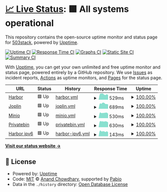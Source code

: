 # [📈 Live Status](https://503stack.xyz/uptime): <!--live status--> **🟩 All systems operational**

This repository contains the open-source uptime monitor and status page for [503stack](https://503stack.xyz/uptime), powered by [Upptime](https://github.com/upptime/upptime).

[![Uptime CI](https://github.com/503stack/uptime/workflows/Uptime%20CI/badge.svg)](https://github.com/503stack/uptime/actions?query=workflow%3A%22Uptime+CI%22)
[![Response Time CI](https://github.com/503stack/uptime/workflows/Response%20Time%20CI/badge.svg)](https://github.com/503stack/uptime/actions?query=workflow%3A%22Response+Time+CI%22)
[![Graphs CI](https://github.com/503stack/uptime/workflows/Graphs%20CI/badge.svg)](https://github.com/503stack/uptime/actions?query=workflow%3A%22Graphs+CI%22)
[![Static Site CI](https://github.com/503stack/uptime/workflows/Static%20Site%20CI/badge.svg)](https://github.com/503stack/uptime/actions?query=workflow%3A%22Static+Site+CI%22)
[![Summary CI](https://github.com/503stack/uptime/workflows/Summary%20CI/badge.svg)](https://github.com/503stack/uptime/actions?query=workflow%3A%22Summary+CI%22)

With [Upptime](https://upptime.js.org), you can get your own unlimited and free uptime monitor and status page, powered entirely by a GitHub repository. We use [Issues](https://github.com/503stack/uptime/issues) as incident reports, [Actions](https://github.com/503stack/uptime/actions) as uptime monitors, and [Pages](https://503stack.xyz/uptime) for the status page.

<!--start: status pages-->
<!-- This summary is generated by Upptime (https://github.com/upptime/upptime) -->
<!-- Do not edit this manually, your changes will be overwritten -->
<!-- prettier-ignore -->
| URL | Status | History | Response Time | Uptime |
| --- | ------ | ------- | ------------- | ------ |
| <img alt="" src="https://icons.duckduckgo.com/ip3/cr.fredhs.net.ico" height="13"> [Harbor](https://cr.fredhs.net) | 🟩 Up | [harbor.yml](https://github.com/503stack/uptime/commits/HEAD/history/harbor.yml) | <details><summary><img alt="Response time graph" src="./graphs/harbor/response-time-week.png" height="20"> 529ms</summary><br><a href="https://503stack.xyz/history/harbor"><img alt="Response time 448" src="https://img.shields.io/endpoint?url=https%3A%2F%2Fraw.githubusercontent.com%2F503stack%2Fuptime%2FHEAD%2Fapi%2Fharbor%2Fresponse-time.json"></a><br><a href="https://503stack.xyz/history/harbor"><img alt="24-hour response time 660" src="https://img.shields.io/endpoint?url=https%3A%2F%2Fraw.githubusercontent.com%2F503stack%2Fuptime%2FHEAD%2Fapi%2Fharbor%2Fresponse-time-day.json"></a><br><a href="https://503stack.xyz/history/harbor"><img alt="7-day response time 529" src="https://img.shields.io/endpoint?url=https%3A%2F%2Fraw.githubusercontent.com%2F503stack%2Fuptime%2FHEAD%2Fapi%2Fharbor%2Fresponse-time-week.json"></a><br><a href="https://503stack.xyz/history/harbor"><img alt="30-day response time 443" src="https://img.shields.io/endpoint?url=https%3A%2F%2Fraw.githubusercontent.com%2F503stack%2Fuptime%2FHEAD%2Fapi%2Fharbor%2Fresponse-time-month.json"></a><br><a href="https://503stack.xyz/history/harbor"><img alt="1-year response time 448" src="https://img.shields.io/endpoint?url=https%3A%2F%2Fraw.githubusercontent.com%2F503stack%2Fuptime%2FHEAD%2Fapi%2Fharbor%2Fresponse-time-year.json"></a></details> | <details><summary><a href="https://503stack.xyz/history/harbor">100.00%</a></summary><a href="https://503stack.xyz/history/harbor"><img alt="All-time uptime 100.00%" src="https://img.shields.io/endpoint?url=https%3A%2F%2Fraw.githubusercontent.com%2F503stack%2Fuptime%2FHEAD%2Fapi%2Fharbor%2Fuptime.json"></a><br><a href="https://503stack.xyz/history/harbor"><img alt="24-hour uptime 100.00%" src="https://img.shields.io/endpoint?url=https%3A%2F%2Fraw.githubusercontent.com%2F503stack%2Fuptime%2FHEAD%2Fapi%2Fharbor%2Fuptime-day.json"></a><br><a href="https://503stack.xyz/history/harbor"><img alt="7-day uptime 100.00%" src="https://img.shields.io/endpoint?url=https%3A%2F%2Fraw.githubusercontent.com%2F503stack%2Fuptime%2FHEAD%2Fapi%2Fharbor%2Fuptime-week.json"></a><br><a href="https://503stack.xyz/history/harbor"><img alt="30-day uptime 100.00%" src="https://img.shields.io/endpoint?url=https%3A%2F%2Fraw.githubusercontent.com%2F503stack%2Fuptime%2FHEAD%2Fapi%2Fharbor%2Fuptime-month.json"></a><br><a href="https://503stack.xyz/history/harbor"><img alt="1-year uptime 100.00%" src="https://img.shields.io/endpoint?url=https%3A%2F%2Fraw.githubusercontent.com%2F503stack%2Fuptime%2FHEAD%2Fapi%2Fharbor%2Fuptime-year.json"></a></details>
| <img alt="" src="https://icons.duckduckgo.com/ip3/joplin.fredhs.net.ico" height="13"> [Joplin](https://joplin.fredhs.net) | 🟩 Up | [joplin.yml](https://github.com/503stack/uptime/commits/HEAD/history/joplin.yml) | <details><summary><img alt="Response time graph" src="./graphs/joplin/response-time-week.png" height="20"> 689ms</summary><br><a href="https://503stack.xyz/history/joplin"><img alt="Response time 578" src="https://img.shields.io/endpoint?url=https%3A%2F%2Fraw.githubusercontent.com%2F503stack%2Fuptime%2FHEAD%2Fapi%2Fjoplin%2Fresponse-time.json"></a><br><a href="https://503stack.xyz/history/joplin"><img alt="24-hour response time 927" src="https://img.shields.io/endpoint?url=https%3A%2F%2Fraw.githubusercontent.com%2F503stack%2Fuptime%2FHEAD%2Fapi%2Fjoplin%2Fresponse-time-day.json"></a><br><a href="https://503stack.xyz/history/joplin"><img alt="7-day response time 689" src="https://img.shields.io/endpoint?url=https%3A%2F%2Fraw.githubusercontent.com%2F503stack%2Fuptime%2FHEAD%2Fapi%2Fjoplin%2Fresponse-time-week.json"></a><br><a href="https://503stack.xyz/history/joplin"><img alt="30-day response time 578" src="https://img.shields.io/endpoint?url=https%3A%2F%2Fraw.githubusercontent.com%2F503stack%2Fuptime%2FHEAD%2Fapi%2Fjoplin%2Fresponse-time-month.json"></a><br><a href="https://503stack.xyz/history/joplin"><img alt="1-year response time 578" src="https://img.shields.io/endpoint?url=https%3A%2F%2Fraw.githubusercontent.com%2F503stack%2Fuptime%2FHEAD%2Fapi%2Fjoplin%2Fresponse-time-year.json"></a></details> | <details><summary><a href="https://503stack.xyz/history/joplin">100.00%</a></summary><a href="https://503stack.xyz/history/joplin"><img alt="All-time uptime 100.00%" src="https://img.shields.io/endpoint?url=https%3A%2F%2Fraw.githubusercontent.com%2F503stack%2Fuptime%2FHEAD%2Fapi%2Fjoplin%2Fuptime.json"></a><br><a href="https://503stack.xyz/history/joplin"><img alt="24-hour uptime 100.00%" src="https://img.shields.io/endpoint?url=https%3A%2F%2Fraw.githubusercontent.com%2F503stack%2Fuptime%2FHEAD%2Fapi%2Fjoplin%2Fuptime-day.json"></a><br><a href="https://503stack.xyz/history/joplin"><img alt="7-day uptime 100.00%" src="https://img.shields.io/endpoint?url=https%3A%2F%2Fraw.githubusercontent.com%2F503stack%2Fuptime%2FHEAD%2Fapi%2Fjoplin%2Fuptime-week.json"></a><br><a href="https://503stack.xyz/history/joplin"><img alt="30-day uptime 100.00%" src="https://img.shields.io/endpoint?url=https%3A%2F%2Fraw.githubusercontent.com%2F503stack%2Fuptime%2FHEAD%2Fapi%2Fjoplin%2Fuptime-month.json"></a><br><a href="https://503stack.xyz/history/joplin"><img alt="1-year uptime 100.00%" src="https://img.shields.io/endpoint?url=https%3A%2F%2Fraw.githubusercontent.com%2F503stack%2Fuptime%2FHEAD%2Fapi%2Fjoplin%2Fuptime-year.json"></a></details>
| <img alt="" src="https://icons.duckduckgo.com/ip3/console.minio.fredhs.net.ico" height="13"> [Minio](https://console.minio.fredhs.net) | 🟩 Up | [minio.yml](https://github.com/503stack/uptime/commits/HEAD/history/minio.yml) | <details><summary><img alt="Response time graph" src="./graphs/minio/response-time-week.png" height="20"> 530ms</summary><br><a href="https://503stack.xyz/history/minio"><img alt="Response time 450" src="https://img.shields.io/endpoint?url=https%3A%2F%2Fraw.githubusercontent.com%2F503stack%2Fuptime%2FHEAD%2Fapi%2Fminio%2Fresponse-time.json"></a><br><a href="https://503stack.xyz/history/minio"><img alt="24-hour response time 793" src="https://img.shields.io/endpoint?url=https%3A%2F%2Fraw.githubusercontent.com%2F503stack%2Fuptime%2FHEAD%2Fapi%2Fminio%2Fresponse-time-day.json"></a><br><a href="https://503stack.xyz/history/minio"><img alt="7-day response time 530" src="https://img.shields.io/endpoint?url=https%3A%2F%2Fraw.githubusercontent.com%2F503stack%2Fuptime%2FHEAD%2Fapi%2Fminio%2Fresponse-time-week.json"></a><br><a href="https://503stack.xyz/history/minio"><img alt="30-day response time 448" src="https://img.shields.io/endpoint?url=https%3A%2F%2Fraw.githubusercontent.com%2F503stack%2Fuptime%2FHEAD%2Fapi%2Fminio%2Fresponse-time-month.json"></a><br><a href="https://503stack.xyz/history/minio"><img alt="1-year response time 450" src="https://img.shields.io/endpoint?url=https%3A%2F%2Fraw.githubusercontent.com%2F503stack%2Fuptime%2FHEAD%2Fapi%2Fminio%2Fresponse-time-year.json"></a></details> | <details><summary><a href="https://503stack.xyz/history/minio">100.00%</a></summary><a href="https://503stack.xyz/history/minio"><img alt="All-time uptime 100.00%" src="https://img.shields.io/endpoint?url=https%3A%2F%2Fraw.githubusercontent.com%2F503stack%2Fuptime%2FHEAD%2Fapi%2Fminio%2Fuptime.json"></a><br><a href="https://503stack.xyz/history/minio"><img alt="24-hour uptime 100.00%" src="https://img.shields.io/endpoint?url=https%3A%2F%2Fraw.githubusercontent.com%2F503stack%2Fuptime%2FHEAD%2Fapi%2Fminio%2Fuptime-day.json"></a><br><a href="https://503stack.xyz/history/minio"><img alt="7-day uptime 100.00%" src="https://img.shields.io/endpoint?url=https%3A%2F%2Fraw.githubusercontent.com%2F503stack%2Fuptime%2FHEAD%2Fapi%2Fminio%2Fuptime-week.json"></a><br><a href="https://503stack.xyz/history/minio"><img alt="30-day uptime 100.00%" src="https://img.shields.io/endpoint?url=https%3A%2F%2Fraw.githubusercontent.com%2F503stack%2Fuptime%2FHEAD%2Fapi%2Fminio%2Fuptime-month.json"></a><br><a href="https://503stack.xyz/history/minio"><img alt="1-year uptime 100.00%" src="https://img.shields.io/endpoint?url=https%3A%2F%2Fraw.githubusercontent.com%2F503stack%2Fuptime%2FHEAD%2Fapi%2Fminio%2Fuptime-year.json"></a></details>
| <img alt="" src="https://icons.duckduckgo.com/ip3/bin.fredhs.net.ico" height="13"> [Privatebin](https://bin.fredhs.net) | 🟩 Up | [privatebin.yml](https://github.com/503stack/uptime/commits/HEAD/history/privatebin.yml) | <details><summary><img alt="Response time graph" src="./graphs/privatebin/response-time-week.png" height="20"> 630ms</summary><br><a href="https://503stack.xyz/history/privatebin"><img alt="Response time 558" src="https://img.shields.io/endpoint?url=https%3A%2F%2Fraw.githubusercontent.com%2F503stack%2Fuptime%2FHEAD%2Fapi%2Fprivatebin%2Fresponse-time.json"></a><br><a href="https://503stack.xyz/history/privatebin"><img alt="24-hour response time 684" src="https://img.shields.io/endpoint?url=https%3A%2F%2Fraw.githubusercontent.com%2F503stack%2Fuptime%2FHEAD%2Fapi%2Fprivatebin%2Fresponse-time-day.json"></a><br><a href="https://503stack.xyz/history/privatebin"><img alt="7-day response time 630" src="https://img.shields.io/endpoint?url=https%3A%2F%2Fraw.githubusercontent.com%2F503stack%2Fuptime%2FHEAD%2Fapi%2Fprivatebin%2Fresponse-time-week.json"></a><br><a href="https://503stack.xyz/history/privatebin"><img alt="30-day response time 553" src="https://img.shields.io/endpoint?url=https%3A%2F%2Fraw.githubusercontent.com%2F503stack%2Fuptime%2FHEAD%2Fapi%2Fprivatebin%2Fresponse-time-month.json"></a><br><a href="https://503stack.xyz/history/privatebin"><img alt="1-year response time 558" src="https://img.shields.io/endpoint?url=https%3A%2F%2Fraw.githubusercontent.com%2F503stack%2Fuptime%2FHEAD%2Fapi%2Fprivatebin%2Fresponse-time-year.json"></a></details> | <details><summary><a href="https://503stack.xyz/history/privatebin">100.00%</a></summary><a href="https://503stack.xyz/history/privatebin"><img alt="All-time uptime 100.00%" src="https://img.shields.io/endpoint?url=https%3A%2F%2Fraw.githubusercontent.com%2F503stack%2Fuptime%2FHEAD%2Fapi%2Fprivatebin%2Fuptime.json"></a><br><a href="https://503stack.xyz/history/privatebin"><img alt="24-hour uptime 100.00%" src="https://img.shields.io/endpoint?url=https%3A%2F%2Fraw.githubusercontent.com%2F503stack%2Fuptime%2FHEAD%2Fapi%2Fprivatebin%2Fuptime-day.json"></a><br><a href="https://503stack.xyz/history/privatebin"><img alt="7-day uptime 100.00%" src="https://img.shields.io/endpoint?url=https%3A%2F%2Fraw.githubusercontent.com%2F503stack%2Fuptime%2FHEAD%2Fapi%2Fprivatebin%2Fuptime-week.json"></a><br><a href="https://503stack.xyz/history/privatebin"><img alt="30-day uptime 100.00%" src="https://img.shields.io/endpoint?url=https%3A%2F%2Fraw.githubusercontent.com%2F503stack%2Fuptime%2FHEAD%2Fapi%2Fprivatebin%2Fuptime-month.json"></a><br><a href="https://503stack.xyz/history/privatebin"><img alt="1-year uptime 100.00%" src="https://img.shields.io/endpoint?url=https%3A%2F%2Fraw.githubusercontent.com%2F503stack%2Fuptime%2FHEAD%2Fapi%2Fprivatebin%2Fuptime-year.json"></a></details>
| <img alt="" src="https://icons.duckduckgo.com/ip3/cr.fredhs.net.ico" height="13"> [Harbor ipv6](https://cr.fredhs.net) | 🟩 Up | [harbor-ipv6.yml](https://github.com/503stack/uptime/commits/HEAD/history/harbor-ipv6.yml) | <details><summary><img alt="Response time graph" src="./graphs/harbor-ipv6/response-time-week.png" height="20"> 143ms</summary><br><a href="https://503stack.xyz/history/harbor-ipv6"><img alt="Response time 122" src="https://img.shields.io/endpoint?url=https%3A%2F%2Fraw.githubusercontent.com%2F503stack%2Fuptime%2FHEAD%2Fapi%2Fharbor-ipv6%2Fresponse-time.json"></a><br><a href="https://503stack.xyz/history/harbor-ipv6"><img alt="24-hour response time 206" src="https://img.shields.io/endpoint?url=https%3A%2F%2Fraw.githubusercontent.com%2F503stack%2Fuptime%2FHEAD%2Fapi%2Fharbor-ipv6%2Fresponse-time-day.json"></a><br><a href="https://503stack.xyz/history/harbor-ipv6"><img alt="7-day response time 143" src="https://img.shields.io/endpoint?url=https%3A%2F%2Fraw.githubusercontent.com%2F503stack%2Fuptime%2FHEAD%2Fapi%2Fharbor-ipv6%2Fresponse-time-week.json"></a><br><a href="https://503stack.xyz/history/harbor-ipv6"><img alt="30-day response time 121" src="https://img.shields.io/endpoint?url=https%3A%2F%2Fraw.githubusercontent.com%2F503stack%2Fuptime%2FHEAD%2Fapi%2Fharbor-ipv6%2Fresponse-time-month.json"></a><br><a href="https://503stack.xyz/history/harbor-ipv6"><img alt="1-year response time 122" src="https://img.shields.io/endpoint?url=https%3A%2F%2Fraw.githubusercontent.com%2F503stack%2Fuptime%2FHEAD%2Fapi%2Fharbor-ipv6%2Fresponse-time-year.json"></a></details> | <details><summary><a href="https://503stack.xyz/history/harbor-ipv6">100.00%</a></summary><a href="https://503stack.xyz/history/harbor-ipv6"><img alt="All-time uptime 100.00%" src="https://img.shields.io/endpoint?url=https%3A%2F%2Fraw.githubusercontent.com%2F503stack%2Fuptime%2FHEAD%2Fapi%2Fharbor-ipv6%2Fuptime.json"></a><br><a href="https://503stack.xyz/history/harbor-ipv6"><img alt="24-hour uptime 100.00%" src="https://img.shields.io/endpoint?url=https%3A%2F%2Fraw.githubusercontent.com%2F503stack%2Fuptime%2FHEAD%2Fapi%2Fharbor-ipv6%2Fuptime-day.json"></a><br><a href="https://503stack.xyz/history/harbor-ipv6"><img alt="7-day uptime 100.00%" src="https://img.shields.io/endpoint?url=https%3A%2F%2Fraw.githubusercontent.com%2F503stack%2Fuptime%2FHEAD%2Fapi%2Fharbor-ipv6%2Fuptime-week.json"></a><br><a href="https://503stack.xyz/history/harbor-ipv6"><img alt="30-day uptime 100.00%" src="https://img.shields.io/endpoint?url=https%3A%2F%2Fraw.githubusercontent.com%2F503stack%2Fuptime%2FHEAD%2Fapi%2Fharbor-ipv6%2Fuptime-month.json"></a><br><a href="https://503stack.xyz/history/harbor-ipv6"><img alt="1-year uptime 100.00%" src="https://img.shields.io/endpoint?url=https%3A%2F%2Fraw.githubusercontent.com%2F503stack%2Fuptime%2FHEAD%2Fapi%2Fharbor-ipv6%2Fuptime-year.json"></a></details>

<!--end: status pages-->

[**Visit our status website →**](https://503stack.xyz/uptime)

## 📄 License

- Powered by: [Upptime](https://github.com/upptime/upptime)
- Code: [MIT](./LICENSE) © [Anand Chowdhary](https://anandchowdhary.com), supported by [Pabio](https://pabio.com)
- Data in the `./history` directory: [Open Database License](https://opendatacommons.org/licenses/odbl/1-0/)
